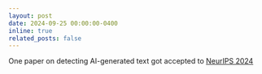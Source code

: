 ```yaml
---
layout: post
date: 2024-09-25 00:00:00-0400
inline: true
related_posts: false
---
```


One paper on detecting AI-generated text got accepted to [NeurIPS 2024](https://neurips.cc/)
